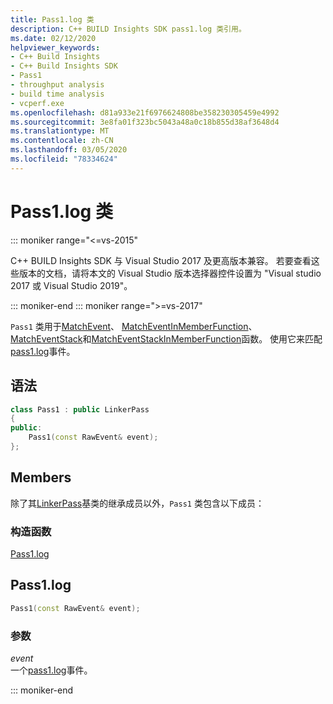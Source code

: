 ```yaml
---
title: Pass1.log 类
description: C++ BUILD Insights SDK pass1.log 类引用。
ms.date: 02/12/2020
helpviewer_keywords:
- C++ Build Insights
- C++ Build Insights SDK
- Pass1
- throughput analysis
- build time analysis
- vcperf.exe
ms.openlocfilehash: d81a933e21f6976624808be358230305459e4992
ms.sourcegitcommit: 3e8fa01f323bc5043a48a0c18b855d38af3648d4
ms.translationtype: MT
ms.contentlocale: zh-CN
ms.lasthandoff: 03/05/2020
ms.locfileid: "78334624"
---
```

# <a name="pass1-class"></a>Pass1.log 类

::: moniker range="<=vs-2015"

C++ BUILD Insights SDK 与 Visual Studio 2017 及更高版本兼容。 若要查看这些版本的文档，请将本文的 Visual Studio 版本选择器控件设置为 "Visual studio 2017 或 Visual Studio 2019"。

::: moniker-end
::: moniker range=">=vs-2017"

`Pass1` 类用于[MatchEvent](../functions/match-event.md)、 [MatchEventInMemberFunction](../functions/match-event-in-member-function.md)、 [MatchEventStack](../functions/match-event-stack.md)和[MatchEventStackInMemberFunction](../functions/match-event-stack-in-member-function.md)函数。 使用它来匹配[pass1.log](../event-table.md#pass1)事件。

## <a name="syntax"></a>语法

```cpp
class Pass1 : public LinkerPass
{
public:
    Pass1(const RawEvent& event);
};
```

## <a name="members"></a>Members

除了其[LinkerPass](linker-pass.md)基类的继承成员以外，`Pass1` 类包含以下成员：

### <a name="constructors"></a>构造函数

[Pass1.log](#pass1)

## <a name="pass1"></a>Pass1.log

```cpp
Pass1(const RawEvent& event);
```

### <a name="parameters"></a>参数

*event*\
一个[pass1.log](../event-table.md#pass1)事件。

::: moniker-end

